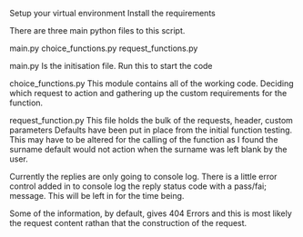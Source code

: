 Setup your virtual environment
Install the requirements

There are three main python files to this script.

main.py
choice_functions.py
request_functions.py

main.py
Is the initisation file. Run this to start the code

choice_functions.py
This module contains all of the working code.
Deciding which request to action and gathering up the custom requirements for the function.

request_function.py
This file holds the bulk of the requests, header, custom parameters
Defaults have been put in place from the initial function testing. This may have to be altered
for the calling of the function as I found the surname default would not action when
the surname was left blank by the user.

Currently the replies are only going to console log.
There is a little error control added in to console log the reply status code with a pass/fai; message. This will be left in for the time being.

Some of the information, by default, gives 404 Errors and this is most likely the request
content rathan that the construction of the request.